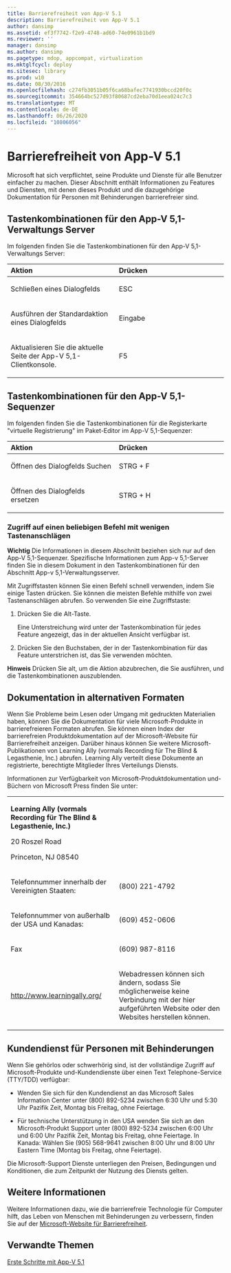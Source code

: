 ```yaml
---
title: Barrierefreiheit von App-V 5.1
description: Barrierefreiheit von App-V 5.1
author: dansimp
ms.assetid: ef3f7742-f2e9-4748-ad60-74e0961b1bd9
ms.reviewer: ''
manager: dansimp
ms.author: dansimp
ms.pagetype: mdop, appcompat, virtualization
ms.mktglfcycl: deploy
ms.sitesec: library
ms.prod: w10
ms.date: 08/30/2016
ms.openlocfilehash: c274fb3051b05f6ca68bafec7741930bccd20f0c
ms.sourcegitcommit: 354664bc527d93f80687cd2eba70d1eea024c7c3
ms.translationtype: MT
ms.contentlocale: de-DE
ms.lasthandoff: 06/26/2020
ms.locfileid: "10806056"
---
```

# Barrierefreiheit von App-V 5.1


Microsoft hat sich verpflichtet, seine Produkte und Dienste für alle Benutzer einfacher zu machen. Dieser Abschnitt enthält Informationen zu Features und Diensten, mit denen dieses Produkt und die dazugehörige Dokumentation für Personen mit Behinderungen barrierefreier sind.

## Tastenkombinationen für den App-V 5,1-Verwaltungs Server


Im folgenden finden Sie die Tastenkombinationen für den App-V 5,1-Verwaltungs Server:

<table>
<colgroup>
<col width="50%" />
<col width="50%" />
</colgroup>
<thead>
<tr class="header">
<th align="left">Aktion</th>
<th align="left">Drücken</th>
</tr>
</thead>
<tbody>
<tr class="odd">
<td align="left"><p>Schließen eines Dialogfelds</p></td>
<td align="left"><p>ESC</p></td>
</tr>
<tr class="even">
<td align="left"><p>Ausführen der Standardaktion eines Dialogfelds</p></td>
<td align="left"><p>Eingabe</p></td>
</tr>
<tr class="odd">
<td align="left"><p>Aktualisieren Sie die aktuelle Seite der App-V 5,1-Clientkonsole.</p></td>
<td align="left"><p>F5</p></td>
</tr>
</tbody>
</table>

 

## Tastenkombinationen für den App-V 5,1-Sequenzer


Im folgenden finden Sie die Tastenkombinationen für die Registerkarte "virtuelle Registrierung" im Paket-Editor im App-V 5,1-Sequenzer:

<table>
<colgroup>
<col width="50%" />
<col width="50%" />
</colgroup>
<thead>
<tr class="header">
<th align="left">Aktion</th>
<th align="left">Drücken</th>
</tr>
</thead>
<tbody>
<tr class="odd">
<td align="left"><p>Öffnen des Dialogfelds Suchen</p></td>
<td align="left"><p>STRG + F</p></td>
</tr>
<tr class="even">
<td align="left"><p>Öffnen des Dialogfelds ersetzen</p></td>
<td align="left"><p>STRG + H</p></td>
</tr>
</tbody>
</table>

 

### Zugriff auf einen beliebigen Befehl mit wenigen Tastenanschlägen

**Wichtig**  Die Informationen in diesem Abschnitt beziehen sich nur auf den App-V 5,1-Sequenzer. Spezifische Informationen zum App-v 5,1-Server finden Sie in diesem Dokument in den Tastenkombinationen für den Abschnitt App-v 5,1-Verwaltungsserver.

 

Mit Zugriffstasten können Sie einen Befehl schnell verwenden, indem Sie einige Tasten drücken. Sie können die meisten Befehle mithilfe von zwei Tastenanschlägen abrufen. So verwenden Sie eine Zugriffstaste:

1.  Drücken Sie die Alt-Taste.

    Eine Unterstreichung wird unter der Tastenkombination für jedes Feature angezeigt, das in der aktuellen Ansicht verfügbar ist.

2.  Drücken Sie den Buchstaben, der in der Tastenkombination für das Feature unterstrichen ist, das Sie verwenden möchten.

**Hinweis**  Drücken Sie alt, um die Aktion abzubrechen, die Sie ausführen, und die Tastenkombinationen auszublenden.

 

## Dokumentation in alternativen Formaten


Wenn Sie Probleme beim Lesen oder Umgang mit gedruckten Materialien haben, können Sie die Dokumentation für viele Microsoft-Produkte in barrierefreieren Formaten abrufen. Sie können einen Index der barrierefreien Produktdokumentation auf der Microsoft-Website für Barrierefreiheit anzeigen. Darüber hinaus können Sie weitere Microsoft-Publikationen von Learning Ally (vormals Recording für The Blind & Legasthenie, Inc.) abrufen. Learning Ally verteilt diese Dokumente an registrierte, berechtigte Mitglieder Ihres Verteilungs Diensts.

Informationen zur Verfügbarkeit von Microsoft-Produktdokumentation und-Büchern von Microsoft Press finden Sie unter:

<table>
<colgroup>
<col width="50%" />
<col width="50%" />
</colgroup>
<tbody>
<tr class="odd">
<td align="left"><p><strong>Learning Ally (vormals Recording für The Blind &amp; Legasthenie, Inc.)</strong></p>
<p>20 Roszel Road</p>
<p>Princeton, NJ 08540</p></td>
<td align="left"><p></p></td>
</tr>
<tr class="even">
<td align="left"><p>Telefonnummer innerhalb der Vereinigten Staaten:</p></td>
<td align="left"><p>(800) 221-4792</p></td>
</tr>
<tr class="odd">
<td align="left"><p>Telefonnummer von außerhalb der USA und Kanadas:</p></td>
<td align="left"><p>(609) 452-0606</p></td>
</tr>
<tr class="even">
<td align="left"><p>Fax</p></td>
<td align="left"><p>(609) 987-8116</p></td>
</tr>
<tr class="odd">
<td align="left"><p><a href="https://go.microsoft.com/fwlink/?linkid=239" data-raw-source="[http://www.learningally.org/](https://go.microsoft.com/fwlink/?linkid=239)">http://www.learningally.org/</a></p></td>
<td align="left"><p>Webadressen können sich ändern, sodass Sie möglicherweise keine Verbindung mit der hier aufgeführten Website oder den Websites herstellen können.</p></td>
</tr>
</tbody>
</table>

 

## Kundendienst für Personen mit Behinderungen


Wenn Sie gehörlos oder schwerhörig sind, ist der vollständige Zugriff auf Microsoft-Produkte und-Kundendienste über einen Text Telephone-Service (TTY/TDD) verfügbar:

-   Wenden Sie sich für den Kundendienst an das Microsoft Sales Information Center unter (800) 892-5234 zwischen 6:30 Uhr und 5:30 Uhr Pazifik Zeit, Montag bis Freitag, ohne Feiertage.

-   Für technische Unterstützung in den USA wenden Sie sich an den Microsoft-Produkt Support unter (800) 892-5234 zwischen 6:00 Uhr und 6:00 Uhr Pazifik Zeit, Montag bis Freitag, ohne Feiertage. In Kanada: Wählen Sie (905) 568-9641 zwischen 8:00 Uhr und 8:00 Uhr Eastern Time (Montag bis Freitag, ohne Feiertage).

Die Microsoft-Support Dienste unterliegen den Preisen, Bedingungen und Konditionen, die zum Zeitpunkt der Nutzung des Diensts gelten.

## Weitere Informationen


Weitere Informationen dazu, wie die barrierefreie Technologie für Computer hilft, das Leben von Menschen mit Behinderungen zu verbessern, finden Sie auf der [Microsoft-Website für Barrierefreiheit](https://go.microsoft.com/fwlink/?linkid=8431).

## Verwandte Themen


[Erste Schritte mit App-V 5.1](getting-started-with-app-v-51.md)

 

 





